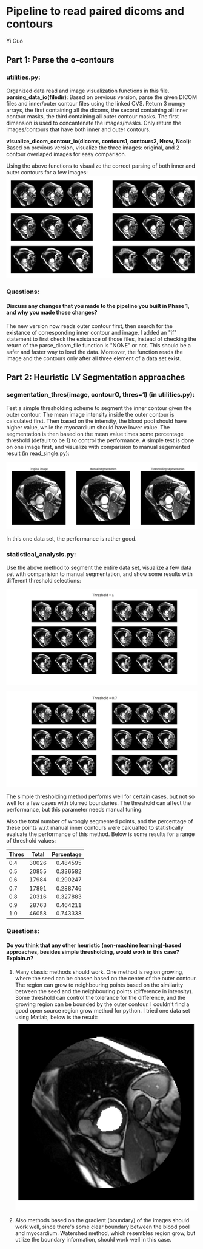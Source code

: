 Pipeline to read paired dicoms and contours
============================================================
Yi Guo


Part 1: Parse the o-contours
--------------
### utilities.py: 
Organized data read and image visualization functions in this file.  <br />
**parsing_data_io(filedir)**:
Based on previous version, parse the given DICOM files and inner/outer contour files using the linked CVS.
Return 3 numpy arrays, the first containing all the dicoms, the second containing all inner contour masks, the third containing all outer contour masks. The first dimension is used to concantenate the images/masks. 
Only return the images/contours that have both inner and outer contours.

**visualize_dicom_contour_io(dicoms, contours1, contours2, Nrow, Ncol)**:
Based on previous version, visualize the three images: original, and 2 contour overlaped images for easy comparison. 

Using the above functions to visualize the correct parsing of both inner and outer contours for a few images:
![alt text](https://github.com/eagle13gy/dicom_contour/blob/master/figures/Outer_Contour.png)


### Questions:
#### Discuss any changes that you made to the pipeline you built in Phase 1, and why you made those changes?
The new version now reads outer contour first, then search for the existance of corresponding inner contour and image. I added an "if" statement to first check the existance of those files, instead of checking the return of the parse_dicom_file function is "NONE" or not. This should be a safer and faster way to load the data. Moreover, the function reads the image and the contours only after all three element of a data set exist. 


Part 2: Heuristic LV Segmentation approaches
--------------
### segmentation_thres(image, contourO, thres=1) (in utilities.py): 
Test a simple thresholding scheme to segment the inner contour given the outer contour. The mean image intensity inside the outer contour is calculated first. Then based on the intensity, the blood pool should have higher value, while the myocardium should have lower value. The segmentation is then based on the mean value times some percentage threshold (default to be 1) to control the performance. A simple test is done on one image first, and visualize with comparision to manual segemented result (in read_single.py):

![alt text](https://github.com/eagle13gy/dicom_contour/blob/master/figures/Single_Thres.png)

In this one data set, the performance is rather good. 

### statistical_analysis.py:
Use the above method to segment the entire data set, visualize a few data set with comparision to manual segmentation, and show some results with different threshold selections:

![alt text](https://github.com/eagle13gy/dicom_contour/blob/master/figures/Thres_1.0.png)

![alt text](https://github.com/eagle13gy/dicom_contour/blob/master/figures/Thres_0.7.png)

The simple thresholding method performs well for certain cases, but not so well for a few cases with blurred boundaries. The threshold can affect the performance, but this parameter needs manual tuning. 

Also the total number of wrongly segmented points, and the percentage of these points w.r.t manual inner contours were calcualted to statistically evaluate the performance of this method. Below is some results for a range of threshold values:

|Thres |Total   |Percentage|
| -----|:------:| --------:|
|0.4   | 30026  | 0.484595|
|0.5   | 20855  | 0.336582|
|0.6   | 17984  | 0.290247|
|0.7   | 17891  | 0.288746|
|0.8   | 20316  | 0.327883|
|0.9   | 28763  | 0.464211|
|1.0   | 46058  | 0.743338|


### Questions: 
#### Do you think that any other heuristic (non-machine learning)-based approaches, besides simple thresholding, would work in this case? Explain.n?

1. Many classic methods should work. One method is region growing, where the seed can be chosen based on the center of the outer contour. The region can grow to neighbouring points based on the similarity between the seed and the neighbouring points (difference in intensity). Some threshold can control the tolerance for the difference, and the growing region can be bounded by the outer contour.
I couldn't find a good open source region grow method for python. I tried one data set using Matlab, below is the result:
![alt text](https://github.com/eagle13gy/dicom_contour/blob/master/figures/region_grow.png)

2. Also methods based on the gradient (boundary) of the images should work well, since there's some clear boundary between the blood pool and myocardium. Watershed method, which resembles region grow, but utilize the boundary information, should work well in this case.



